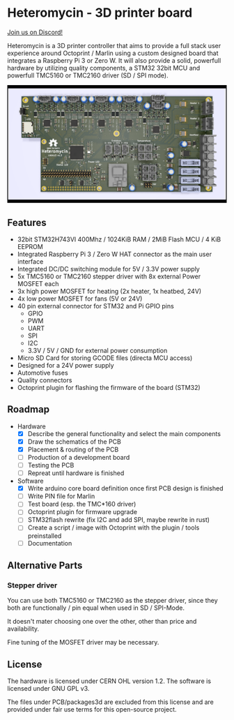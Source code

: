 # Heteromycin - 3D printer board

[Join us on Discord!](https://discord.gg/f4dmGsn)

Heteromycin is a 3D printer controller that aims to provide a full stack user
experience around Octoprint / Marlin using a custom designed board that
integrates a Raspberry Pi 3 or Zero W. It will also provide a solid, powerfull
hardware by utilizing quality components, a STM32 32bit MCU and powerfull
TMC5160 or TMC2160 driver (SD / SPI mode).

![heteromycin version 1.0](images/front.png)

## Features

* 32bit STM32H743VI 400Mhz / 1024KiB RAM / 2MiB Flash MCU / 4 KiB EEPROM
* Integrated Raspberry Pi 3 / Zero W HAT connector as the main user interface
* Integrated DC/DC switching module for 5V / 3.3V power supply
* 5x TMC5160 or TMC2160 stepper driver with 8x external Power MOSFET each
* 3x high power MOSFET for heating (2x heater, 1x heatbed, 24V)
* 4x low power MOSFET for fans (5V or 24V)
* 40 pin external connector for STM32 and Pi GPIO pins
  * GPIO
  * PWM
  * UART
  * SPI
  * I2C
  * 3.3V / 5V / GND for external power consumption
* Micro SD Card for storing GCODE files (directa MCU access)
* Designed for a 24V power supply
* Automotive fuses
* Quality connectors
* Octoprint plugin for flashing the firmware of the board (STM32)

## Roadmap

* Hardware
  * [x] Describe the general functionality and select the main components
  * [x] Draw the schematics of the PCB
  * [x] Placement & routing of the PCB
  * [ ] Production of a development board
  * [ ] Testing the PCB
  * [ ] Repreat until hardware is finished
* Software
  * [x] Write arduino core board definition once first PCB design is finished
  * [ ] Write PIN file for Marlin
  * [ ] Test board (esp. the TMC*160 driver)
  * [ ] Octoprint plugin for firmware upgrade
  * [ ] STM32flash rewrite (fix I2C and add SPI, maybe rewrite in rust)
  * [ ] Create a script / image with Octoprint with the plugin / tools
  preinstalled
  * [ ] Documentation

## Alternative Parts

### Stepper driver

You can use both TMC5160 or TMC2160 as the stepper driver, since they both are
functionally / pin equal when used in SD / SPI-Mode.

It doesn't mater choosing one over the other, other than price and availability.

Fine tuning of the MOSFET driver may be necessary.

## License

The hardware is licensed under CERN OHL version 1.2.
The software is licensed under GNU GPL v3.

The files under PCB/packages3d are excluded from this license and are provided
under fair use terms for this open-source project.
